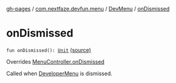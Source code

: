 [gh-pages](../../index.md) / [com.nextfaze.devfun.menu](../index.md) / [DevMenu](index.md) / [onDismissed](./on-dismissed.md)

# onDismissed

`fun onDismissed(): `[`Unit`](https://kotlinlang.org/api/latest/jvm/stdlib/kotlin/-unit/index.html) [(source)](https://github.com/NextFaze/dev-fun/tree/master/devfun-menu/src/main/java/com/nextfaze/devfun/menu/DeveloperMenu.kt#L171)

Overrides [MenuController.onDismissed](../-menu-controller/on-dismissed.md)

Called when [DeveloperMenu](../-developer-menu/index.md) is dismissed.

